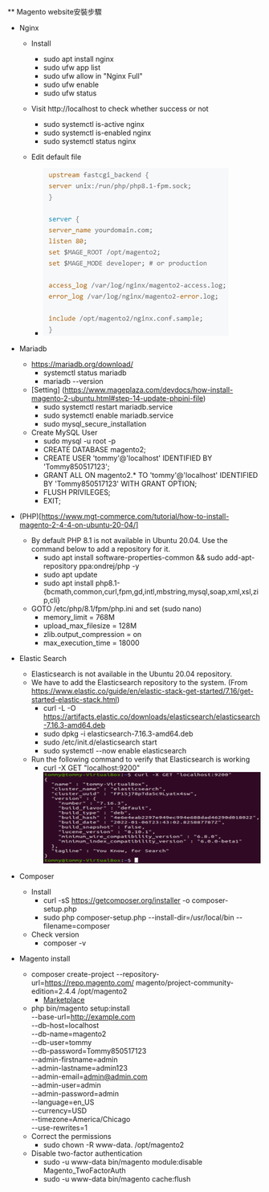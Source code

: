** Magento website安裝步驟

* Nginx
  - Install
    - sudo apt install nginx
    - sudo ufw app list
    - sudo ufw allow in "Nginx Full"
    - sudo ufw enable
    - sudo ufw status
  
  - Visit http://localhost to check whether success or not
    - sudo systemctl is-active nginx
    - sudo systemctl is-enabled nginx
    - sudo systemctl status nginx
  - Edit default file
    - ![image](https://github.com/Tommy850517/Ubuntu-connecting/blob/bab49b8252510c5ad79be7c35e9e47deb6f78b28/default.PNG)

* Mariadb
  - https://mariadb.org/download/
    - systemctl status mariadb
    - mariadb --version
  - [Setting] (https://www.mageplaza.com/devdocs/how-install-magento-2-ubuntu.html#step-14-update-phpini-file) 
    - sudo systemctl restart mariadb.service
    - sudo systemctl enable mariadb.service
    - sudo mysql_secure_installation
  - Create MySQL User
    - sudo mysql -u root -p
    - CREATE DATABASE magento2;
    - CREATE USER 'tommy'@'localhost' IDENTIFIED BY 'Tommy850517123';
    - GRANT ALL ON magento2.* TO 'tommy'@'localhost' IDENTIFIED BY 'Tommy850517123' WITH GRANT OPTION;
    - FLUSH PRIVILEGES;
    - EXIT;
 
* (PHP)[https://www.mgt-commerce.com/tutorial/how-to-install-magento-2-4-4-on-ubuntu-20-04/]
  - By default PHP 8.1 is not available in Ubuntu 20.04. Use the command below to add a repository for it.
    - sudo apt install software-properties-common && sudo add-apt-repository ppa:ondrej/php -y
    - sudo apt update
    - sudo apt install php8.1-{bcmath,common,curl,fpm,gd,intl,mbstring,mysql,soap,xml,xsl,zip,cli}
  - GOTO /etc/php/8.1/fpm/php.ini and set (sudo nano)
    - memory_limit = 768M
    - upload_max_filesize = 128M
    - zlib.output_compression = on
    - max_execution_time = 18000

* Elastic Search
  - Elasticsearch is not available in the Ubuntu 20.04 repository. 
  - We have to add the Elasticsearch repository to the system. (From https://www.elastic.co/guide/en/elastic-stack-get-started/7.16/get-started-elastic-stack.html)
    - curl -L -O https://artifacts.elastic.co/downloads/elasticsearch/elasticsearch-7.16.3-amd64.deb
    - sudo dpkg -i elasticsearch-7.16.3-amd64.deb
    - sudo /etc/init.d/elasticsearch start
    - sudo systemctl --now enable elasticsearch
  - Run the following command to verify that Elasticsearch is working
    - curl -X GET "localhost:9200"
      ![image](https://github.com/Tommy850517/Ubuntu-connecting/blob/2e438a59cb094223ee4c8758e431fa304ffd13ad/elastic%20search%20success.PNG)
      
* Composer
  - Install
    - curl -sS https://getcomposer.org/installer -o composer-setup.php
    - sudo php composer-setup.php --install-dir=/usr/local/bin --filename=composer
  - Check version
    - composer -v
* Magento install
  - composer create-project --repository-url=https://repo.magento.com/ magento/project-community-edition=2.4.4 /opt/magento2
    - [Marketplace](https://account.magento.com/applications/customer/login/?client_id=10906dd964b2dcc6befafab4f567ce6b&redirect_uri=https%3A%2F%2Fmarketplace.magento.com%2Fsso%2Faccount%2FoauthCallback%2F&response_type=code&state=e39f7055574e055fd238caec5d1b1afd)
  - php bin/magento setup:install \
    --base-url=http://example.com \
    --db-host=localhost \
    --db-name=magento2 \
    --db-user=tommy \
    --db-password=Tommy850517123 \
    --admin-firstname=admin \
    --admin-lastname=admin123 \
    --admin-email=admin@admin.com \
    --admin-user=admin \
    --admin-password=admin \
    --language=en_US \
    --currency=USD \
    --timezone=America/Chicago \
    --use-rewrites=1
  - Correct the permissions
    - sudo chown -R www-data. /opt/magento2
  - Disable two-factor authentication
    - sudo -u www-data bin/magento module:disable Magento_TwoFactorAuth
    - sudo -u www-data bin/magento cache:flush 
  
